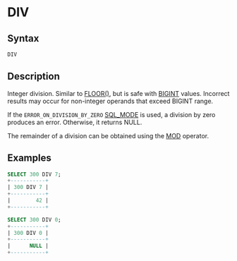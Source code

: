 # DIV

## Syntax

```sql
DIV
```

## Description

Integer division. Similar to [FLOOR()](/built-in-functions/numeric-functions/floor), but is safe with [BIGINT](/columns-storage-engines-and-plugins/data-types/data-types-numeric-data-types/bigint) values.
Incorrect results may occur for non-integer operands that exceed BIGINT range.

If the `ERROR_ON_DIVISION_BY_ZERO` [SQL_MODE](/mariadb-administration/variables-and-modes/sql-mode) is used, a division by zero produces an error. Otherwise, it returns NULL.

The remainder of a division can be obtained using the [MOD](/built-in-functions/numeric-functions/mod) operator.

## Examples

```sql
SELECT 300 DIV 7;
+-----------+
| 300 DIV 7 |
+-----------+
|        42 |
+-----------+

SELECT 300 DIV 0;
+-----------+
| 300 DIV 0 |
+-----------+
|      NULL |
+-----------+
```